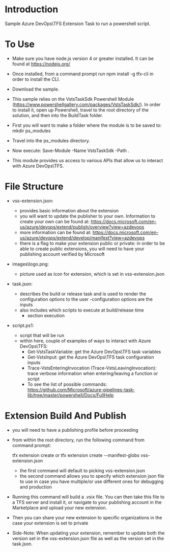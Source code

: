 # Introduction 
Sample Azure DevOps\TFS Extension Task to run a powershell script.


# To Use
- Make sure you have node.js version 4 or greater installed.  It can be found at https://nodejs.org/

- Once installed, from a command prompt run npm install -g tfx-cli in order to install the CLI.

- Download the sample.

- This sample relies on the VstsTaskSdk Powershell Module (https://www.powershellgallery.com/packages/VstsTaskSdk/).  In order to install it, open up Powershell, travel to the root directory of the solution, and then into the BuildTask folder.

- First you will want to make a folder where the module is to be saved to: mkdir ps_modules

- Travel into the ps_modules directory.

- Now execute: Save-Module -Name VstsTaskSdk -Path .

- This module provides us access to various APIs that allow us to interact with Azure DevOps\TFS.


# File Structure
- vss-extension.json:
	- provides basic information about the extension
	- you will want to update the publisher to your own.  Information to create your own can be found at: https://docs.microsoft.com/en-us/azure/devops/extend/publish/overview?view=azdevops
	- more information can be found at: https://docs.microsoft.com/en-us/azure/devops/extend/develop/manifest?view=azdevops
	- there is a flag to make your extension public or private: in order to be able to create public extensions, you will need to have your publishing account verified by Microsoft

- images\logo.png:
	- picture used as icon for extension, which is set in vss-extension.json

- task.json:
	- describes the build or release task and is used to render the configuration options to the user
		-configuration options are the inputs
	- also includes which scripts to execute at build/release time
		- section execution

- script.ps1:
	- script that will be run
	- within here, couple of examples of ways to interact with Azure DevOps\TFS:
		- Get-VstsTaskVariable: get the Azure DevOps\TFS task variables
		- Get-VstsInput: get the Azure DevOps\TFS task configuration inputs
		- Trace-VstsEnteringInvocation (Trace-VstsLeavingInvocation): trace verbose information when entering/leaving a function or script
		- To see the list of possible commands: https://github.com/Microsoft/azure-pipelines-task-lib/tree/master/powershell/Docs/FullHelp


# Extension Build And Publish
- you will need to have a publishing profile before proceeding

- from within the root directory, run the following command from command prompt:

	tfx extension create
			or
	tfx extension create --manifest-globs vss-extension.json

	- the first command will default to picking vss-extension.json
	- the second command allows you to specify which extension json file to use in case you have multiple/or use different ones for debugging and production

- Running this command will build a .vsix file.  You can then take this file to a TFS server and install it, or navigate to your publishing account in the Marketplace and upload your new extension.

- Then you can share your new extension to specific organizations in the case your extension is set to private

- Side-Note: When updating your extension, remember to update both the version set in the vss-extension.json file as well as the version set in the task.json.  